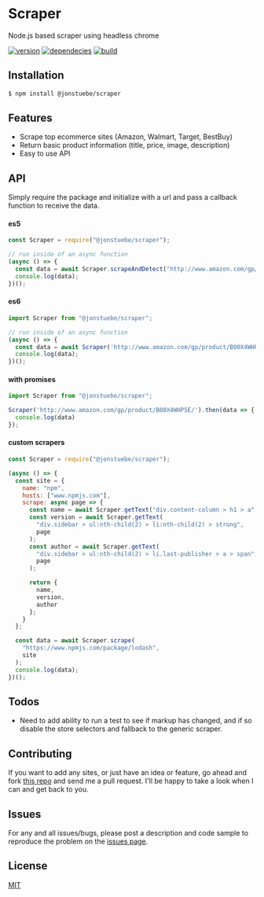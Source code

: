 # Scraper
Node.js based scraper using headless chrome

[![version](https://img.shields.io/npm/v/@jonstuebe/scraper.svg?style=flat-square)](https://www.npmjs.com/package/@jonstuebe/scraper) [![dependecies](https://david-dm.org/jonstuebe/scraper.svg)](https://www.npmjs.com/package/@jonstuebe/scraper) [![build](https://travis-ci.org/jonstuebe/scraper.svg?branch=master)](https://www.npmjs.com/package/@jonstuebe/scraper)

## Installation

```bash
$ npm install @jonstuebe/scraper
```

## Features

  * Scrape top ecommerce sites (Amazon, Walmart, Target, BestBuy)
  * Return basic product information (title, price, image, description)
  * Easy to use API

## API
Simply require the package and initialize with a url and pass a callback function to receive the data.

#### es5
```js
const Scraper = require("@jonstuebe/scraper");

// run inside of an async function
(async () => {
  const data = await Scraper.scrapeAndDetect("http://www.amazon.com/gp/product/B00X4WHP5E/");
  console.log(data);
})();
```

#### es6
```js
import Scraper from "@jonstuebe/scraper";

// run inside of an async function
(async () => {
  const data = await Scraper('http://www.amazon.com/gp/product/B00X4WHP5E/');
  console.log(data);
})();
```

#### with promises
```js
import Scraper from "@jonstuebe/scraper";

Scraper('http://www.amazon.com/gp/product/B00X4WHP5E/').then(data => {
  console.log(data)
});
```

#### custom scrapers

```js
const Scraper = require("@jonstuebe/scraper");

(async () => {
  const site = {
    name: "npm",
    hosts: ["www.npmjs.com"],
    scrape: async page => {
      const name = await Scraper.getText("div.content-column > h1 > a", page);
      const version = await Scraper.getText(
        "div.sidebar > ul:nth-child(2) > li:nth-child(2) > strong",
        page
      );
      const author = await Scraper.getText(
        "div.sidebar > ul:nth-child(2) > li.last-publisher > a > span",
        page
      );

      return {
        name,
        version,
        author
      };
    }
  };

  const data = await Scraper.scrape(
    "https://www.npmjs.com/package/lodash",
    site
  );
  console.log(data);
})();

```

## Todos

  * Need to add ability to run a test to see if markup has changed, and if so disable the store selectors and fallback to the generic scraper.

## Contributing
If you want to add any sites, or just have an idea or feature, go ahead and fork [this repo](https://github.com/jonstuebe/scraper/) and send me a pull request. I'll be happy to take a look when I can and get back to you.

## Issues

For any and all issues/bugs, please post a description and code sample to reproduce the problem on the [issues page](https://github.com/jonstuebe/scraper/issues).

## License

  [MIT](LICENSE)